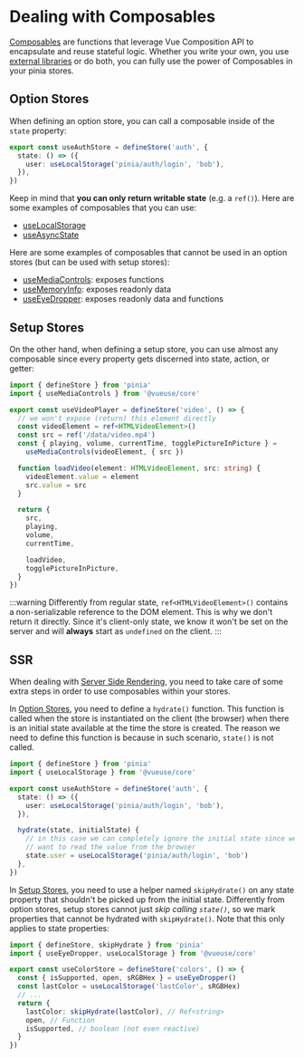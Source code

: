 # Dealing with Composables

[Composables](https://vuejs.org/guide/reusability/composables.html#composables) are functions that leverage Vue Composition API to encapsulate and reuse stateful logic. Whether you write your own, you use [external libraries](https://vueuse.org/) or do both, you can fully use the power of Composables in your pinia stores.

## Option Stores

<MasteringPiniaLink
  href="https://masteringpinia.com/lessons/using-composables-in-option-stores"
  title="Using Composables in Option Stores"
/>

When defining an option store, you can call a composable inside of the `state` property:

```ts
export const useAuthStore = defineStore('auth', {
  state: () => ({
    user: useLocalStorage('pinia/auth/login', 'bob'),
  }),
})
```

Keep in mind that **you can only return writable state** (e.g. a `ref()`). Here are some examples of composables that you can use:

- [useLocalStorage](https://vueuse.org/core/useLocalStorage/)
- [useAsyncState](https://vueuse.org/core/useAsyncState/)

Here are some examples of composables that cannot be used in an option stores (but can be used with setup stores):

- [useMediaControls](https://vueuse.org/core/useMediaControls/): exposes functions
- [useMemoryInfo](https://vueuse.org/core/useMemory/): exposes readonly data
- [useEyeDropper](https://vueuse.org/core/useEyeDropper/): exposes readonly data and functions

## Setup Stores

<MasteringPiniaLink
  href="https://masteringpinia.com/lessons/using-composables-in-setup-stores"
  title="Using Composables in Setup Stores"
/>

On the other hand, when defining a setup store, you can use almost any composable since every property gets discerned into state, action, or getter:

```ts
import { defineStore } from 'pinia'
import { useMediaControls } from '@vueuse/core'

export const useVideoPlayer = defineStore('video', () => {
  // we won't expose (return) this element directly
  const videoElement = ref<HTMLVideoElement>()
  const src = ref('/data/video.mp4')
  const { playing, volume, currentTime, togglePictureInPicture } =
    useMediaControls(videoElement, { src })

  function loadVideo(element: HTMLVideoElement, src: string) {
    videoElement.value = element
    src.value = src
  }

  return {
    src,
    playing,
    volume,
    currentTime,

    loadVideo,
    togglePictureInPicture,
  }
})
```

:::warning
Differently from regular state, `ref<HTMLVideoElement>()` contains a non-serializable reference to the DOM element. This is why we don't return it directly. Since it's client-only state, we know it won't be set on the server and will **always** start as `undefined` on the client.
:::

## SSR

When dealing with [Server Side Rendering](../ssr/index.md), you need to take care of some extra steps in order to use composables within your stores.

In [Option Stores](#option-stores), you need to define a `hydrate()` function. This function is called when the store is instantiated on the client (the browser) when there is an initial state available at the time the store is created. The reason we need to define this function is because in such scenario, `state()` is not called.

```ts
import { defineStore } from 'pinia'
import { useLocalStorage } from '@vueuse/core'

export const useAuthStore = defineStore('auth', {
  state: () => ({
    user: useLocalStorage('pinia/auth/login', 'bob'),
  }),

  hydrate(state, initialState) {
    // in this case we can completely ignore the initial state since we
    // want to read the value from the browser
    state.user = useLocalStorage('pinia/auth/login', 'bob')
  },
})
```

In [Setup Stores](#setup-stores), you need to use a helper named `skipHydrate()` on any state property that shouldn't be picked up from the initial state. Differently from option stores, setup stores cannot just _skip calling `state()`_, so we mark properties that cannot be hydrated with `skipHydrate()`. Note that this only applies to state properties:

```ts
import { defineStore, skipHydrate } from 'pinia'
import { useEyeDropper, useLocalStorage } from '@vueuse/core'

export const useColorStore = defineStore('colors', () => {
  const { isSupported, open, sRGBHex } = useEyeDropper()
  const lastColor = useLocalStorage('lastColor', sRGBHex)
  // ...
  return {
    lastColor: skipHydrate(lastColor), // Ref<string>
    open, // Function
    isSupported, // boolean (not even reactive)
  }
})
```
